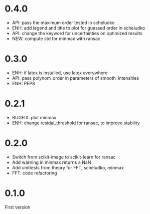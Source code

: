
# 0.4.0

* API: pass the maximum order tested in scheludko
* ENH: add legend and title to plot for guessed order in scheludko
* API: change the keyword for uncertainties on optimized results
* NEW: compute std for minmax with ransac

# 0.3.0

* ENH: if latex is installed, use latex everywhere
* API: pass polynom_order in parameters of smooth_intensities
* ENH: PEP8

# 0.2.1

* BUGFIX: plot minmax
* ENH: change residal_threshold for ransac, to improve stability


# 0.2.0

* Switch from scikit-image to scikit-learn for ransac
* Add warning in minmax returns a NaN
* Add unittests from theory for FFT, scheludko, minmax
* FFT: code refactoring


# 0.1.0

First version
